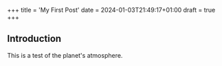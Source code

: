 +++
title = 'My First Post'
date = 2024-01-03T21:49:17+01:00
draft = true
+++

## Introduction

This is a test of the planet's atmosphere.